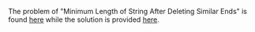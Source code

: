 The problem of "Minimum Length of String After Deleting Similar Ends" is found [here](https://leetcode.com/problems/minimum-length-of-string-after-deleting-similar-ends/) while the solution is provided [here](https://github.com/aurimas13/Solutions-To-Problems/blob/main/LeetCode/Python%20Solutions/Minimum%20Length%20of%20String%20After%20Deleting%20Similar%20Ends/minimum.py).
